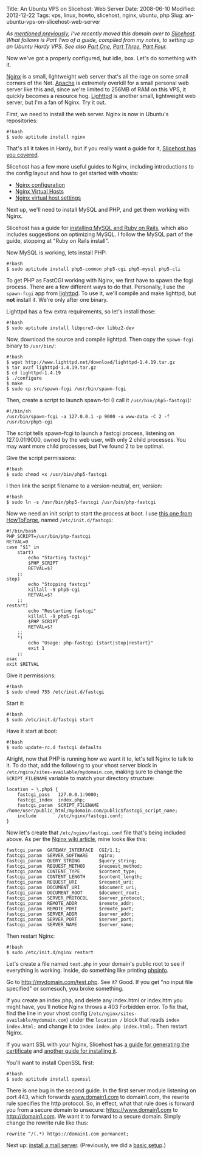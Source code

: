Title: An Ubuntu VPS on Slicehost: Web Server
Date: 2008-06-10
Modified: 2012-12-22
Tags: vps, linux, howto, slicehost, nginx, ubuntu, php
Slug: an-ubuntu-vps-on-slicehost-web-server

<em>As <a href="http://pig-monkey.com/2008/06/09/a-move-to-slicehost/">mentioned previously</a>, I've recently moved this domain over to <a href="http://www.slicehost.com/">Slicehost</a>. What follows is Part Two of a guide, compiled from my notes, to setting up an Ubuntu Hardy VPS. See also <a href="http://pig-monkey.com/2008/06/10/an-ubuntu-vps-on-slicehost-basic-setup">Part One</a>, <a href="http://pig-monkey.com/2008/06/10/an-ubuntu-vps-on-slicehost-mail">Part Three</a>, <a href="http://pig-monkey.com/2008/06/10/an-ubuntu-vps-on-slicehost-wordpress">Part Four</a>.</em>

Now we've got a properly configured, but idle, box. Let's do something with it.

<a href="http://nginx.net/">Nginx</a> is a small, lightweight web server that's all the rage on some small corners of the Net. <a href="http://www.apache.org/">Apache</a> is extremely overkill for a small personal web server like this and, since we're limited to 256MB of RAM on this VPS, it quickly becomes a resource hog. <a href="http://www.lighttpd.net/">Lighttpd</a> is another small, lightweight web server, but I'm a fan of Nginx. Try it out.

<!--more-->

First, we need to install the web server. Nginx is now in Ubuntu's repositories:

    #!bash
    $ sudo aptitude install nginx

That's all it takes in Hardy, but if you really want a guide for it, <a href="http://articles.slicehost.com/2008/5/13/ubuntu-hardy-installing-nginx-via-aptitude">Slicehost has you covered</a>.

Slicehost has a few more useful guides to Nginx, including introductions to the config layout and how to get started with vhosts:

<ul>
<li><a href="http://articles.slicehost.com/2008/5/15/ubuntu-hardy-nginx-configuration">Nginx configuration</a></li>
<li><a href="http://articles.slicehost.com/2008/5/16/ubuntu-hardy-nginx-virtual-hosts">Nginx Virtual Hosts</a></li>
<li><a href="http://articles.slicehost.com/2008/5/16/ubuntu-hardy-nginx-virtual-host-settings">Nginx virtual host settings</a></li>
</ul>

Next up, we'll need to install MySQL and PHP, and get them working with Nginx.

Slicehost has a guide for <a href="http://articles.slicehost.com/2007/11/23/ubuntu-gutsy-mysql-and-ror">installing MySQL and Ruby on Rails</a>, which also includes suggestions on optimizing MySQL. I follow the MySQL part of the guide, stopping at "Ruby on Rails install".

Now MySQL is working, lets install PHP:

    #!bash
    $ sudo aptitude install php5-common php5-cgi php5-mysql php5-cli

To get PHP as FastCGI working with Nginx, we first have to spawn the fcgi process. There are a few different ways to do that. Personally, I use the <code>spawn-fcgi</code> app from <a href="http://www.lighttpd.net/">lighttpd</a>. To use it, we'll compile and make lighttpd, but <strong>not</strong> install it. We're only after one binary.

Lighttpd has a few extra requirements, so let's install those:

    #!bash
    $ sudo aptitude install libpcre3-dev libbz2-dev 

Now, download the source and compile lighttpd. Then copy the <code>spawn-fcgi</code> binary to <code>/usr/bin/</code>:

    #!bash
    $ wget http://www.lighttpd.net/download/lighttpd-1.4.19.tar.gz
    $ tar xvzf lighttpd-1.4.19.tar.gz
    $ cd lighttpd-1.4.19
    $ ./configure
    $ make
    $ sudo cp src/spawn-fcgi /usr/bin/spawn-fcgi

Then, create a script to launch spawn-fci (I call it <code>/usr/bin/php5-fastcgi</code>):

    #!/bin/sh
    /usr/bin/spawn-fcgi -a 127.0.0.1 -p 9000 -u www-data -C 2 -f /usr/bin/php5-cgi

The script tells spawn-fcgi to launch a fastcgi process, listening on 127.0.01:9000, owned by the web user, with only 2 child processes. You may want more child processes, but I've found 2 to be optimal.

Give the script permissions:

    #!bash
    $ sudo chmod +x /usr/bin/php5-fastcgi

I then link the script filename to a version-neutral, err, version:

    #!bash
    $ sudo ln -s /usr/bin/php5-fastcgi /usr/bin/php-fastcgi

Now we need an init script to start the process at boot. I use <a href="http://www.howtoforge.com/nginx_php5_fast_cgi_xcache_ubuntu7.04">this one from HowToForge</a>, named <code>/etc/init.d/fastcgi</code>:

    #!/bin/bash
    PHP_SCRIPT=/usr/bin/php-fastcgi
    RETVAL=0
    case "$1" in
        start)
            echo "Starting fastcgi"
            $PHP_SCRIPT
            RETVAL=$?
        ;;
	stop)
            echo "Stopping fastcgi"
            killall -9 php5-cgi
            RETVAL=$?
        ;;
	restart)
            echo "Restarting fastcgi"
            killall -9 php5-cgi
            $PHP_SCRIPT
            RETVAL=$?
        ;;
        *)
            echo "Usage: php-fastcgi {start|stop|restart}"
            exit 1
        ;;
    esac      
    exit $RETVAL

Give it permissions:

    #!bash
    $ sudo chmod 755 /etc/init.d/fastcgi

Start it:

    #!bash
    $ sudo /etc/init.d/fastcgi start

Have it start at boot:

    #!bash
    $ sudo update-rc.d fastcgi defaults

Alright, now that PHP is running how we want it to, let's tell Nginx to talk to it. To do that, add the following to your vhost server block in `/etc/nginx/sites-available/mydomain.com`, making sure to change the `SCRIPT_FILENAME` variable to match your directory structure:

    location ~ \.php$ {
        fastcgi_pass   127.0.0.1:9000;
        fastcgi_index  index.php;
        fastcgi_param  SCRIPT_FILENAME  /home/user/public_html/mydomain.com/public$fastcgi_script_name;
        include        /etc/nginx/fastcgi.conf;
    }

Now let's create that `/etc/nginx/fastcgi.conf` file that's being included above. As per the <a href="http://wiki.codemongers.com/NginxFcgiExample">Nginx wiki article</a>, mine looks like this:

    fastcgi_param  GATEWAY_INTERFACE  CGI/1.1;
    fastcgi_param  SERVER_SOFTWARE    nginx;
    fastcgi_param  QUERY_STRING       $query_string;
    fastcgi_param  REQUEST_METHOD     $request_method;
    fastcgi_param  CONTENT_TYPE       $content_type;
    fastcgi_param  CONTENT_LENGTH     $content_length;
    fastcgi_param  REQUEST_URI        $request_uri;
    fastcgi_param  DOCUMENT_URI       $document_uri;
    fastcgi_param  DOCUMENT_ROOT      $document_root;
    fastcgi_param  SERVER_PROTOCOL    $server_protocol;
    fastcgi_param  REMOTE_ADDR        $remote_addr;
    fastcgi_param  REMOTE_PORT        $remote_port;
    fastcgi_param  SERVER_ADDR        $server_addr;
    fastcgi_param  SERVER_PORT        $server_port;
    fastcgi_param  SERVER_NAME        $server_name;

Then restart Nginx:

    #!bash
    $ sudo /etc/init.d/nginx restart

Let's create a file named `test.php` in your domain's public root to see if everything is working. Inside, do something like printing <a href="http://us2.php.net/phpinfo">phpinfo</a>.

Go to http://mydomain.com/test.php. See it? Good. If you get "no input file specified" or somesuch, you broke something.

If you create an index.php, and delete any index.html or index.htm you might have, you'll notice Nginx throws a 403 Forbidden error. To fix that, find the line in your vhost config (`/etc/nginx/sites-available/mydomain.com`) under the `location /` block that reads `index index.html;` and change it to `index index.php index.html;`. Then restart Nginx.

If you want SSL with your Nginx, Slicehost has <a href="http://articles.slicehost.com/2007/12/19/ubuntu-gutsy-self-signed-ssl-certificates-and-nginx">a guide for generating the certificate</a> and <a href="http://articles.slicehost.com/2007/12/19/ubuntu-gutsy-nginx-ssl-and-vhosts">another guide for installing it</a>.

You'll want to install OpenSSL first:

    #!bash
    $ sudo aptitude install openssl

There is one bug in the second guide. In the first server module listening on port 443, which forwards www.domain1.com to domain1.com, the rewrite rule specifies the http protocol. So, in effect, what that rule does is forward you from a secure domain to unsecure: https://www.domain1.com to http://domain1.com. We want it to forward to a secure domain. Simply change the rewrite rule like thus:

    rewrite ^/(.*) https://domain1.com permanent;

Next up: <a href="http://pig-monkey.com/2008/06/10/an-ubuntu-vps-on-slicehost-mail">install a mail server</a>. (Previously, we did a <a href="http://pig-monkey.com/2008/06/10/an-ubuntu-vps-on-slicehost-basic-setup">basic setup</a>.)
